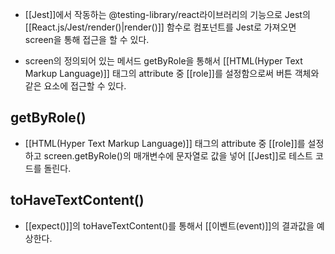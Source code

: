 - [[Jest]]에서 작동하는 @testing-library/react라이브러리의 기능으로 Jest의 [[React.js/Jest/render()|render()]] 함수로 컴포넌트를 Jest로 가져오면 screen을 통해 접근을 할 수 있다.

- screen의 정의되어 있는 메서드 getByRole을 통해서 [[HTML(Hyper Text Markup Language)]] 태그의 attribute 중 [[role]]를 설정함으로써 버튼 객체와 같은 요소에 접근할 수 있다.


## getByRole()

-  [[HTML(Hyper Text Markup Language)]] 태그의 attribute 중 [[role]]를 설정하고 screen.getByRole()의 매개변수에 문자열로 값을 넣어 [[Jest]]로 테스트 코드를 돌린다.

## toHaveTextContent()

- [[expect()]]의 toHaveTextContent()를 통해서 [[이벤트(event)]]의 결과값을 예상한다.
